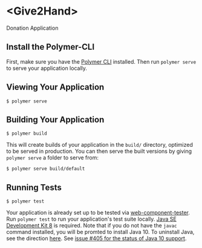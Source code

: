 # \<Give2Hand\>

Donation Application

## Install the Polymer-CLI

First, make sure you have the [Polymer CLI](https://www.npmjs.com/package/polymer-cli) installed. Then run `polymer serve` to serve your application locally.

## Viewing Your Application

```
$ polymer serve
```

## Building Your Application

```
$ polymer build
```

This will create builds of your application in the `build/` directory, optimized to be served in production. You can then serve the built versions by giving `polymer serve` a folder to serve from:

```
$ polymer serve build/default
```

## Running Tests

```
$ polymer test
```

Your application is already set up to be tested via [web-component-tester](https://github.com/Polymer/web-component-tester). Run `polymer test` to run your application's test suite locally. [Java SE Development Kit 8](http://www.oracle.com/technetwork/java/javase/downloads/jdk8-downloads-2133151.html) is required. Note that if you do not have the `javac` command installed, you will be promted to install Java 10. To uninstall Java, see the direction [here](https://www.java.com/en/download/help/mac_uninstall_java.xml). See [issue #405 for the status of Java 10 support](https://github.com/Polymer/tools/issues/405).
